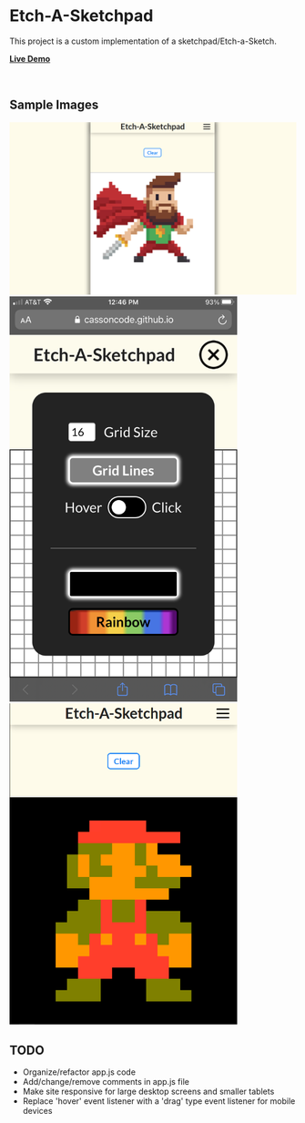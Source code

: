 # Etch-A-Sketchpad
This project is a custom implementation of a sketchpad/Etch-a-Sketch.


**[Live Demo](https://cassoncode.github.io/etch-a-sketch/)** 

<br>

## Sample Images
<img src="Images/BeardedHeroPixelArt.png" alt="Bearded Hero Pixel Art" width="1000"/>

<img src="Images/MobileMenu.png" alt="Mobile menu" width="400"/>

<img src="Images/MarioPixelArt.png" alt="Mario Pixel Art" width="400"/>

<br>

## TODO
* Organize/refactor app.js code
* Add/change/remove comments in app.js file
* Make site responsive for large desktop screens and smaller tablets
* Replace 'hover' event listener with a 'drag' type event listener for mobile devices

